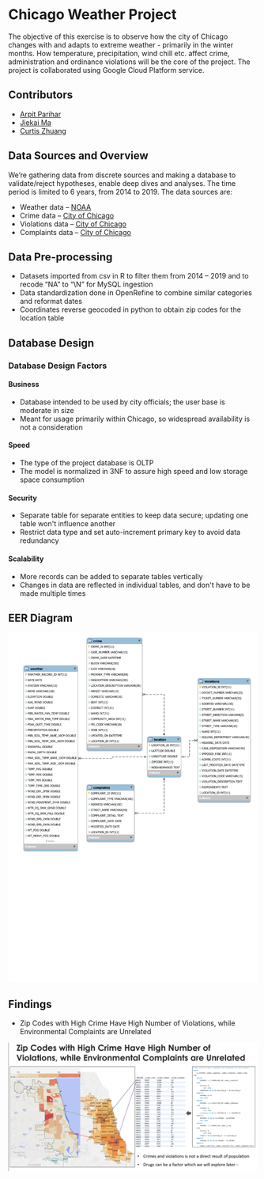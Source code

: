 # Chicago Weather Project

The objective of this exercise is to observe how the city of Chicago changes with and adapts to extreme weather - primarily in the winter months. How temperature, precipitation, wind chill etc. affect crime, administration and ordinance violations will be the core of the project. The project is collaborated using Google Cloud Platform service.

## Contributors

* [Arpit Parihar](https://github.com/arpitp07)
* [Jiekai Ma](https://github.com/Jiekai77)
* [Curtis Zhuang](https://github.com/DaedalusInMaze)

## Data Sources and Overview

We’re gathering data from discrete sources and making a database to validate/reject hypotheses, enable deep dives and analyses. The time period is limited to 6 years, from 2014 to 2019. The data sources are:

* Weather data – [NOAA](https://www.ncdc.noaa.gov/cdo-web/search)
* Crime data – [City of Chicago](https://data.cityofchicago.org/Public-Safety/Crimes-2001-to-Present/ijzp-q8t2)
* Violations data – [City of Chicago](https://data.cityofchicago.org/Administration-Finance/Ordinance-Violations/6br9-quuz)
* Complaints data – [City of Chicago](https://data.cityofchicago.org/Environment-Sustainable-Development/CDPH-Environmental-Complaints/fypr-ksnz)

## Data Pre-processing

* Datasets imported from csv in R to filter them from 2014 – 2019 and to recode “NA” to “\\N” for MySQL ingestion
* Data standardization done in OpenRefine to combine similar categories and reformat dates
* Coordinates reverse geocoded in python to obtain zip codes for the location table

## Database Design

### Database Design Factors

#### Business

* Database intended to be used by city officials; the user base is moderate in size
* Meant for usage primarily within Chicago, so widespread availability is not a consideration

#### Speed

* The type of the project database is OLTP
* The model is normalized in 3NF to assure high speed and low storage space consumption

#### Security

* Separate table for separate entities to keep data secure; updating one table won't influence another
* Restrict data type and set auto-increment primary key to avoid data redundancy

#### Scalability

* More records can be added to separate tables vertically
* Changes in data are reflected in individual tables, and don't have to be made multiple times

## EER Diagram

![EER Diagram](./Pictures/EER_20201209.svg)

## Findings

* Zip Codes with High Crime Have High Number of Violations, while Environmental Complaints are Unrelated 

![Crime vs Violations](./Pictures/Crime_vs_Violations.png)
